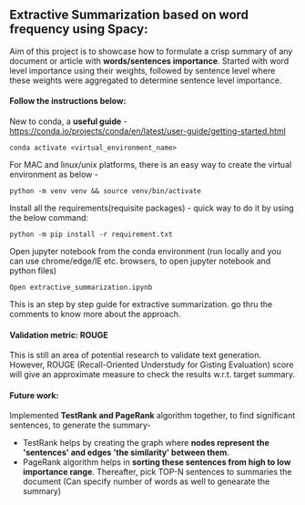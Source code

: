 ## Extractive Summarization based on word frequency using Spacy:

Aim of this project is to showcase how to formulate a crisp summary of any document or article with **words/sentences importance**. Started with word level importance using their weights, followed by sentence level where these weights were aggregated to determine sentence level importance. 

#### Follow the instructions below: 
New to conda, a **useful guide** - https://conda.io/projects/conda/en/latest/user-guide/getting-started.html
```
conda activate <virtual_environment_name>
```
For MAC and linux/unix platforms, there is an easy way to create the virtual environment as below - 
```
python -m venv venv && source venv/bin/activate
```

Install all the requirements(requisite packages) - quick way to do it by using the below command: 
```    
python -m pip install -r requirement.txt
```
Open jupyter notebook from the conda environment (run locally and you can use chrome/edge/IE etc. browsers, to open jupyter notebook and python files)

```Open extractive_summarization.ipynb```

This is an step by step guide for extractive summarization. go thru the comments to know more about the approach. 

#### Validation metric: ROUGE

This is still an area of potential research to validate text generation. However, ROUGE (Recall-Oriented Understudy for Gisting Evaluation) score will give an approximate measure to check the results w.r.t. target summary.

#### Future work:

Implemented **TestRank and PageRank** algorithm together, to find significant sentences, to generate the summary-
- TestRank helps by creating the graph where **nodes represent the 'sentences' and edges 'the similarity' between them**. 
- PageRank algorithm helps in **sorting these sentences from high to low importance range**. Thereafter, pick TOP-N sentences to summaries the document (Can specify number of words as well to genearate the summary) 
